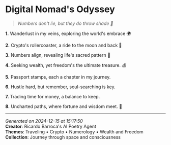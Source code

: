 # Digital Nomad's Odyssey

> *Numbers don't lie, but they do throw shade 🔢*

**1.** Wanderlust in my veins, exploring the world's embrace 🌍


**2.** Crypto's rollercoaster, a ride to the moon and back 🚀


**3.** Numbers align, revealing life's sacred pattern 🔢


**4.** Seeking wealth, yet freedom's the ultimate treasure. 💰


**5.** Passport stamps, each a chapter in my journey.


**6.** Hustle hard, but remember, soul-searching is key.


**7.** Trading time for money, a balance to keep.


**8.** Uncharted paths, where fortune and wisdom meet. 🌠



---

*Generated on 2024-12-15 at 15:17:50*  
**Creator**: Ricardo Barroca's AI Poetry Agent  
**Themes**: Traveling • Crypto • Numerology • Wealth and Freedom  
**Collection**: Journey through space and consciousness